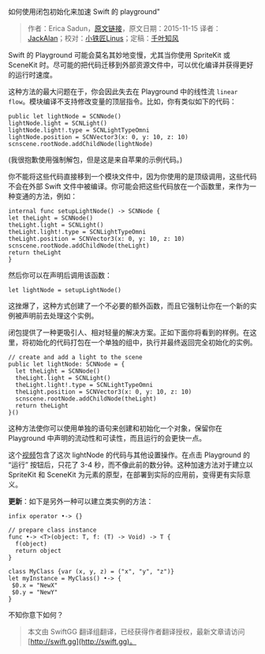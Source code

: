 如何使用闭包初始化来加速 Swift 的 playground"

> 作者：Erica Sadun，[原文链接](http://ericasadun.com/2015/11/15/speeding-up-swift-playgrounds-with-closure-initialization-swiftlang/)，原文日期：2015-11-15
> 译者：[JackAlan](http://ijack.pw/)；校对：[小铁匠Linus](http://weibo.com/linusling)；定稿：[千叶知风](http://weibo.com/xiaoxxiao)
  









Swift 的 Playground 可能会莫名其妙地变慢，尤其当你使用 SpriteKit 或 SceneKit 时。尽可能的把代码迁移到外部资源文件中，可以优化编译并获得更好的运行时速度。



这种方法的最大问题在于，你会因此失去在 Playground 中的线性流 `linear flow`。模块编译不支持修改变量的顶层指令。比如，你有类似如下的代码：

    
    public let lightNode = SCNNode()
    lightNode.light = SCNLight()
    lightNode.light!.type = SCNLightTypeOmni
    lightNode.position = SCNVector3(x: 0, y: 10, z: 10)
    scnscene.rootNode.addChildNode(lightNode)

(我很抱歉使用强制解包，但是这是来自苹果的示例代码。)

你不能将这些代码直接移到一个模块文件中，因为你使用的是顶级调用，这些代码不会在外部 Swift 文件中被编译。你可能会把这些代码放在一个函数里，来作为一种变通的方法，例如：

    
    internal func setupLightNode() -> SCNNode {
    let theLight = SCNNode()
    theLight.light = SCNLight()
    theLight.light!.type = SCNLightTypeOmni
    theLight.position = SCNVector3(x: 0, y: 10, z: 10)
    scnscene.rootNode.addChildNode(theLight)
    return theLight
    }

然后你可以在声明后调用该函数：

    
    let lightNode = setupLightNode()

这挫爆了，这种方式创建了一个不必要的额外函数，而且它强制让你在一个新的实例被声明前去处理这个实例。

闭包提供了一种更吸引人、相对轻量的解决方案。正如下面你将看到的样例。在这里，将初始化的代码打包在一个单独的组中，执行并最终返回完全初始化的实例。

    
    // create and add a light to the scene
    public let lightNode: SCNNode = {
      let theLight = SCNNode()
      theLight.light = SCNLight()
      theLight.light!.type = SCNLightTypeOmni
      theLight.position = SCNVector3(x: 0, y: 10, z: 10)
      scnscene.rootNode.addChildNode(theLight)
      return theLight
    }()

这种方法使你可以使用单独的语句来创建和初始化一个对象，保留你在 Playground 中声明的流动性和可读性，而且运行的会更快一点。

这个[视频](https://vid.me/BrPC)包含了这次 lightNode 的代码与其他设置操作。在点击 Playground 的 “运行” 按钮后，只花了 3-4 秒，而不像此前的数分钟。这种加速方法对于建立以 SpriteKit 和 SceneKit 为元素的原型，在部署到实际的应用前，变得更有实际意义。

**更新**：如下是另外一种可以建立类实例的方法：

    
    infix operator •-> {}
    
    // prepare class instance
    func •-> <T>(object: T, f: (T) -> Void) -> T {
      f(object)
      return object
    }
    
    class MyClass {var (x, y, z) = ("x", "y", "z")}
    let myInstance = MyClass() •-> {
     $0.x = "NewX"
     $0.y = "NewY"
    }

不知你意下如何？
> 本文由 SwiftGG 翻译组翻译，已经获得作者翻译授权，最新文章请访问 [http://swift.gg](http://swift.gg)。